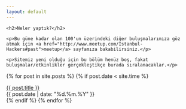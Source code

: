```yaml
---
layout: default
---
```


<div class="row">
  <div class="col-md-7">

    <h2>Neler yaptık?</h2>

    <p>Bu güne kadar olan 100'un üzerindeki diğer buluşmalarımıza göz atmak için <a href="http://www.meetup.com/Istanbul-Hackers#past">meetup</a> sayfamıza bakabilirsiniz.</p>

    <p>Sitemiz yeni olduğu için bu bölüm henüz boş, fakat buluşmalar/etkinlikler gerçekleştikçe burada sıralanacaklar.</p>

  </div>
</div>

{% for post in site.posts %}
{% if post.date < site.time %}
<div class="row">
  <div class="col-md-5"><a href="{{ BASE_PATH }}{{ post.url }}">{{ post.title }}</a></div>
  <div class="col-md-1">{{ post.date | date: "%d.%m.%Y" }}</div>
</div>
{% endif %}
{% endfor %}
